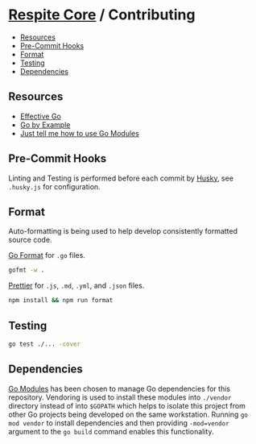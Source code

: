 # [Respite Core](./README.md) / Contributing

-   [Resources](#resources)
-   [Pre-Commit Hooks](#pre-commit-hooks)
-   [Format](#format)
-   [Testing](#testing)
-   [Dependencies](#dependencies)

## Resources

-   [Effective Go](https://golang.org/doc/effective_go.html)
-   [Go by Example](https://gobyexample.com/)
-   [Just tell me how to use Go Modules](https://www.kablamo.com.au/blog/2018/12/10/just-tell-me-how-to-use-go-modules)

## Pre-Commit Hooks

Linting and Testing is performed before each commit by [Husky](https://github.com/typicode/husky), see `.husky.js` for configuration.

## Format

Auto-formatting is being used to help develop consistently formatted source code.

[Go Format](https://golang.org/cmd/gofmt/) for `.go` files.

```bash
gofmt -w .
```

[Prettier](https://github.com/prettier/prettier) for `.js`, `.md`, `.yml`, and `.json` files.

```bash
npm install && npm run format
```

## Testing

```bash
go test ./... -cover
```

## Dependencies

[Go Modules](https://github.com/golang/go/wiki/Modules) has been chosen to manage Go dependencies for this repository. Vendoring is used to install these modules into `./vendor` directory instead of into `$GOPATH` which helps to isolate this project from other Go projects being developed on the same workstation. Running `go mod vendor` to install dependencies and then providing `-mod=vendor` argument to the `go build` command enables this functionality.
